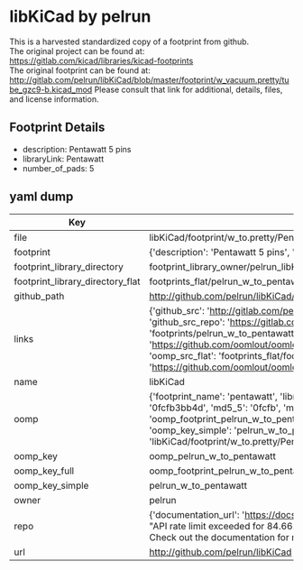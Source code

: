# libKiCad by pelrun  
This is a harvested standardized copy of a footprint from github.  
The original project can be found at:  
https://gitlab.com/kicad/libraries/kicad-footprints  
The original footprint can be found at:
http://gitlab.com/pelrun/libKiCad/blob/master/footprint/w_vacuum.pretty/tube_gzc9-b.kicad_mod
Please consult that link for additional, details, files, and license information.  
## Footprint Details
* description: Pentawatt 5 pins  
* libraryLink: Pentawatt  
* number_of_pads: 5  
## yaml dump  
| Key | Value |  
| --- | --- |  
| file | libKiCad/footprint/w_to.pretty/Pentawatt.kicad_mod |  
| footprint | {'description': 'Pentawatt 5 pins', 'libraryLink': 'Pentawatt', 'number_of_pads': 5} |  
| footprint_library_directory | footprint_library_owner/pelrun_libKiCad |  
| footprint_library_directory_flat | footprints_flat/pelrun_w_to_pentawatt/working |  
| github_path | http://github.com/pelrun/libKiCad/blob/master/footprint/w_to.pretty/Pentawatt.kicad_mod |  
| links | {'github_src': 'http://gitlab.com/pelrun/libKiCad/blob/master/footprint/w_vacuum.pretty/tube_gzc9-b.kicad_mod', 'github_src_repo': 'https://gitlab.com/kicad/libraries/kicad-footprints', 'oomp_bot': 'footprints/pelrun_w_to_pentawatt/working', 'oomp_bot_github': 'https://github.com/oomlout/oomlout_oomp_footprint_bot/tree/main/footprints/pelrun_w_to_pentawatt/working', 'oomp_src_flat': 'footprints_flat/footprints_flat/pelrun_w_to_pentawatt/working', 'oomp_src_flat_github': 'https://github.com/oomlout/oomlout_oomp_footprint_src/tree/main/footprints_flat/pelrun_w_to_pentawatt/working'} |  
| name | libKiCad |  
| oomp | {'footprint_name': 'pentawatt', 'library_name': 'w_to', 'md5': '0fcfb3bb4dad7b692f64c8fd028c2cf7', 'md5_10': '0fcfb3bb4d', 'md5_5': '0fcfb', 'md5_6': '0fcfb3', 'oomp_key': 'oomp_pelrun_w_to_pentawatt', 'oomp_key_extra': 'oomp_footprint_pelrun_w_to_pentawatt', 'oomp_key_full': 'oomp_footprint_pelrun_w_to_pentawatt_0fcfb3', 'oomp_key_simple': 'pelrun_w_to_pentawatt', 'original_filename': 'libKiCad/footprint/w_to.pretty/Pentawatt.kicad_mod', 'owner_name': 'pelrun'} |  
| oomp_key | oomp_pelrun_w_to_pentawatt |  
| oomp_key_full | oomp_footprint_pelrun_w_to_pentawatt |  
| oomp_key_simple | pelrun_w_to_pentawatt |  
| owner | pelrun |  
| repo | {'documentation_url': 'https://docs.github.com/rest/overview/resources-in-the-rest-api#rate-limiting', 'message': "API rate limit exceeded for 84.66.173.59. (But here's the good news: Authenticated requests get a higher rate limit. Check out the documentation for more details.)"} |  
| url | http://github.com/pelrun/libKiCad |  

